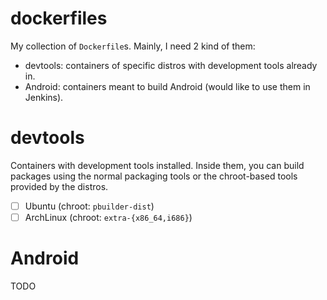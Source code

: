 # dockerfiles
My collection of `Dockerfile`s.
Mainly, I need 2 kind of them:
- devtools: containers of specific distros with development tools already in.
- Android: containers meant to build Android (would like to use them in Jenkins). 

# devtools
Containers with development tools installed.
Inside them, you can build packages using the normal packaging tools or
the chroot-based tools provided by the distros.
- [ ] Ubuntu (chroot: `pbuilder-dist`)
- [ ] ArchLinux (chroot: `extra-{x86_64,i686}`)

# Android
TODO